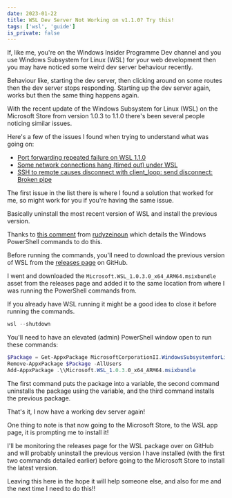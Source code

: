 ```yaml
---
date: 2023-01-22
title: WSL Dev Server Not Working on v1.1.0? Try this!
tags: ['wsl', 'guide']
is_private: false
---
```


If, like me, you're on the Windows Insider Programme Dev channel and
you use Windows Subsystem for Linux (WSL) for your web development
then you may have noticed some weird dev server behaviour recently.

Behaviour like, starting the dev server, then clicking around on some
routes then the dev server stops responding. Starting up the dev
server again, works but then the same thing happens again.

With the recent update of the Windows Subsystem for Linux (WSL) on the
Microsoft Store from version 1.0.3 to 1.1.0 there's been several
people noticing similar issues.

Here's a few of the issues I found when trying to understand what was
going on:

- [Port forwarding repeated failure on WSL 1.1.0]
- [Some network connections hang (timed out) under WSL]
- [SSH to remote causes disconnect with client_loop: send disconnect:
  Broken pipe]

The first issue in the list there is where I found a solution that
worked for me, so might work for you if you're having the same issue.

Basically uninstall the most recent version of WSL and install the
previous version.

<!-- cSpell:ignore rudyzeinoun -->

Thanks to [this comment] from [rudyzeinoun] which details the Windows
PowerShell commands to do this.

Before running the commands, you'll need to download the previous
version of WSL from the [releases page] on GitHub.

<!-- cSpell:ignore msixbundle -->

I went and downloaded the `Microsoft.WSL_1.0.3.0_x64_ARM64.msixbundle`
asset from the releases page and added it to the same location from
where I was running the PowerShell commands from.

If you already have WSL running it might be a good idea to close it
before running the commands.

```powershell
wsl --shutdown
```

You'll need to have an elevated (admin) PowerShell window open to run
these commands:

<!-- cSpell:ignore Subsystemfor -->

```powershell
$Package = Get-AppxPackage MicrosoftCorporationII.WindowsSubsystemforLinux -AllUsers
Remove-AppxPackage $Package -AllUsers
Add-AppxPackage .\\Microsoft.WSL_1.0.3.0_x64_ARM64.msixbundle
```

The first command puts the package into a variable, the second command
uninstalls the package using the variable, and the third command
installs the previous package.

That's it, I now have a working dev server again!

One thing to note is that now going to the Microsoft Store, to the WSL
app page, it is prompting me to install it!

I'll be monitoring the releases page for the WSL package over on
GitHub and will probably uninstall the previous version I have
installed (with the first two commands detailed earlier) before going
to the Microsoft Store to install the latest version.

Leaving this here in the hope it will help someone else, and also for
me and the next time I need to do this!!

<!-- Links -->

[releases page]: https://github.com/microsoft/WSL/releases
[port forwarding repeated failure on wsl 1.1.0]:
  https://github.com/microsoft/WSL/issues/9508
[some network connections hang (timed out) under wsl]:
  https://github.com/microsoft/WSL/issues/7326
[ssh to remote causes disconnect with client_loop: send disconnect: broken pipe]:
  https://github.com/microsoft/WSL/issues/7966
[this comment]:
  https://github.com/microsoft/WSL/issues/9508#issuecomment-1396866615
[rudyzeinoun]: https://github.com/rudyzeinoun
